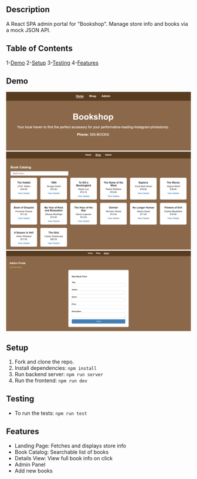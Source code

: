 ## Description
A React SPA admin portal for "Bookshop". Manage store info and books via a mock JSON API.

## Table of Contents
1-[Demo](#demo)
2-[Setup](#setup)
3-[Testing](#testing)
4-[Features](#features)


## Demo
![Home](home.png)
![Shop](shop.png)
![Admin](admin.png)

## Setup

1. Fork and clone the repo.
2. Install dependencies: `npm install`
3. Run backend server: `npm run server`
4. Run the frontend: `npm run dev` 

## Testing

- To run the tests: `npm run test`


## Features
- Landing Page: Fetches and displays store info
- Book Catalog: Searchable list of books
- Details View: View full book info on click
- Admin Panel
- Add new books

